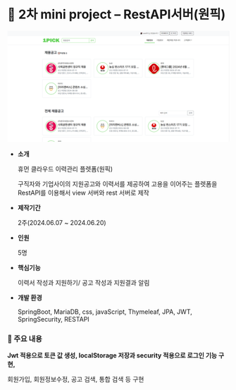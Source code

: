 # 💼 2차 mini project – RestAPI서버(원픽)

![1번이미지](https://github.com/kimjisun5963/mini2/blob/main/2-1.PNG)

- **소개**

  휴먼 클라우드 이력관리 플렛폼(원픽)

  구직자와 기업사이의 지원공고와 이력서를 제공하여 고용을 이어주는 플렛폼을 RestAPI를 이용해서 view 서버와 rest 서버로 제작

- **제작기간**

  2주(2024.06.07 ~ 2024.06.20)

- **인원**

  5명

- **핵심기능**

  이력서 작성과 지원하기/ 공고 작성과 지원결과 알림

- **개발 환경**

  SpringBoot, MariaDB, css, javaScript, Thymeleaf, JPA, JWT, SpringSecurity, RESTAPI

### 🔎 주요 내용
**Jwt 적용으로 토큰 값 생성, localStorage 저장과 security 적용으로 로그인 기능 구현,**

회원가입, 회원정보수정, 공고 검색, 통합 검색 등 구현


